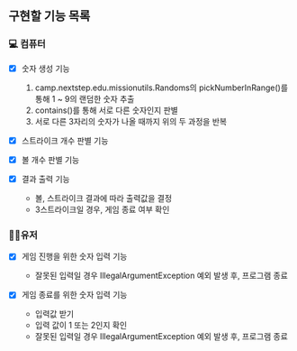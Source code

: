 ## 구현할 기능 목록
### 💻 컴퓨터
- [x] 숫자 생성 기능
  1. camp.nextstep.edu.missionutils.Randoms의 pickNumberInRange()를 통해 1 ~ 9의 랜덤한 숫자 추출
  2. contains()를 통해 서로 다른 숫자인지 판별
  3. 서로 다른 3자리의 숫자가 나올 때까지 위의 두 과정을 반복

- [x] 스트라이크 개수 판별 기능

- [x] 볼 개수 판별 기능

- [x] 결과 출력 기능
  - 볼, 스트라이크 결과에 따라 출력값을 결정
  - 3스트라이크일 경우, 게임 종료 여부 확인

### 👨‍💻유저
- [x] 게임 진행을 위한 숫자 입력 기능
  - 잘못된 입력일 경우 IllegalArgumentException 예외 발생 후, 프로그램 종료

- [x] 게임 종료를 위한 숫자 입력 기능
  - 입력값 받기
  - 입력 값이 1 또는 2인지 확인
  - 잘못된 입력일 경우 IllegalArgumentException 예외 발생 후, 프로그램 종료